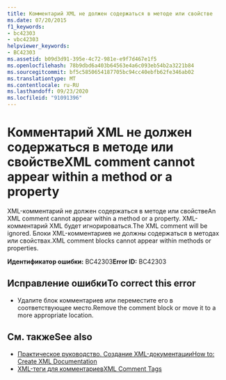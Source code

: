 ```yaml
---
title: Комментарий XML не должен содержаться в методе или свойстве
ms.date: 07/20/2015
f1_keywords:
- bc42303
- vbc42303
helpviewer_keywords:
- BC42303
ms.assetid: b09d3d91-395e-4c72-981e-e9f7d467e1f5
ms.openlocfilehash: 78b9dbd6a403b64563e4a6c093eb54b2a3221b84
ms.sourcegitcommit: bf5c5850654187705bc94cc40ebfb62fe346ab02
ms.translationtype: MT
ms.contentlocale: ru-RU
ms.lasthandoff: 09/23/2020
ms.locfileid: "91091396"
---
```

# <a name="xml-comment-cannot-appear-within-a-method-or-a-property"></a><span data-ttu-id="69ee5-102">Комментарий XML не должен содержаться в методе или свойстве</span><span class="sxs-lookup"><span data-stu-id="69ee5-102">XML comment cannot appear within a method or a property</span></span>

<span data-ttu-id="69ee5-103">XML-комментарий не должен содержаться в методе или свойстве</span><span class="sxs-lookup"><span data-stu-id="69ee5-103">An XML comment cannot appear within a method or a property.</span></span> <span data-ttu-id="69ee5-104">XML-комментарий XML будет игнорироваться.</span><span class="sxs-lookup"><span data-stu-id="69ee5-104">The XML comment will be ignored.</span></span> <span data-ttu-id="69ee5-105">Блоки XML-комментариев не должны содержаться в методах или свойствах.</span><span class="sxs-lookup"><span data-stu-id="69ee5-105">XML comment blocks cannot appear within methods or properties.</span></span>  
  
 <span data-ttu-id="69ee5-106">**Идентификатор ошибки:** BC42303</span><span class="sxs-lookup"><span data-stu-id="69ee5-106">**Error ID:** BC42303</span></span>  
  
## <a name="to-correct-this-error"></a><span data-ttu-id="69ee5-107">Исправление ошибки</span><span class="sxs-lookup"><span data-stu-id="69ee5-107">To correct this error</span></span>  
  
- <span data-ttu-id="69ee5-108">Удалите блок комментариев или переместите его в соответствующее место.</span><span class="sxs-lookup"><span data-stu-id="69ee5-108">Remove the comment block or move it to a more appropriate location.</span></span>  
  
## <a name="see-also"></a><span data-ttu-id="69ee5-109">См. также</span><span class="sxs-lookup"><span data-stu-id="69ee5-109">See also</span></span>

- [<span data-ttu-id="69ee5-110">Практическое руководство. Создание XML-документации</span><span class="sxs-lookup"><span data-stu-id="69ee5-110">How to: Create XML Documentation</span></span>](../programming-guide/program-structure/how-to-create-xml-documentation.md)
- [<span data-ttu-id="69ee5-111">XML-теги для комментариев</span><span class="sxs-lookup"><span data-stu-id="69ee5-111">XML Comment Tags</span></span>](../language-reference/xmldoc/index.md)
